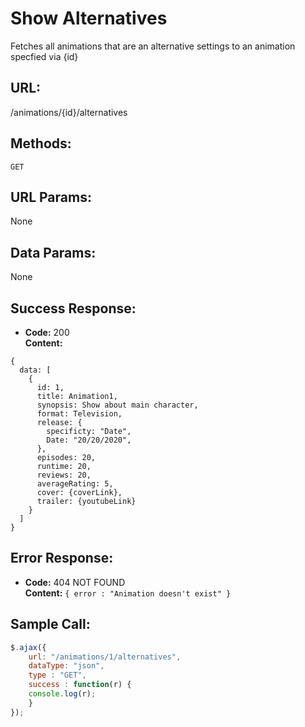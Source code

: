# Show Alternatives

  Fetches all animations that are an alternative settings to an animation specfied via {id}
  
## URL:

  /animations/{id}/alternatives

## Methods:

  `GET`
  
## URL Params:

  None

## Data Params:

  None

## Success Response:

  * **Code:** 200 <br />
  **Content:** 
  ```
  { 
    data: [
      {
        id: 1,
        title: Animation1,
        synopsis: Show about main character,
        format: Television,
        release: {
          specificty: "Date",
          Date: "20/20/2020",
        },
        episodes: 20,
        runtime: 20,
        reviews: 20,
        averageRating: 5,
        cover: {coverLink},
        trailer: {youtubeLink}
      }
    ]
  }
  ```
 
## Error Response:

  * **Code:** 404 NOT FOUND <br />
  **Content:** `{ error : "Animation doesn't exist" }`

## Sample Call:

  ```javascript
  $.ajax({
      url: "/animations/1/alternatives",
      dataType: "json",
      type : "GET",
      success : function(r) {
      console.log(r);
      }
  });
